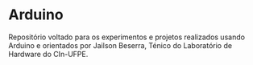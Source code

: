 # Arduino
Repositório voltado para os experimentos e projetos realizados usando Arduino e orientados por Jailson Beserra, Ténico do Laboratório de Hardware do CIn-UFPE.